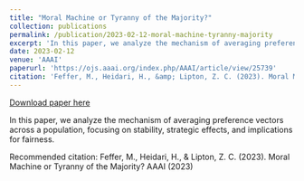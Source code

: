 ```yaml
---
title: "Moral Machine or Tyranny of the Majority?"
collection: publications
permalink: /publication/2023-02-12-moral-machine-tyranny-majority
excerpt: 'In this paper, we analyze the mechanism of averaging preference vectors across a population, focusing on stability, strategic effects, and implications for fairness.'
date: 2023-02-12
venue: 'AAAI'
paperurl: 'https://ojs.aaai.org/index.php/AAAI/article/view/25739'
citation: 'Feffer, M., Heidari, H., &amp; Lipton, Z. C. (2023). Moral Machine or Tyranny of the Majority? AAAI (2023)'
---
```


<a href='https://ojs.aaai.org/index.php/AAAI/article/view/25739'>Download paper here</a>

In this paper, we analyze the mechanism of averaging preference vectors across a population, focusing on stability, strategic effects, and implications for fairness.

Recommended citation: Feffer, M., Heidari, H., & Lipton, Z. C. (2023). Moral Machine or Tyranny of the Majority? AAAI (2023)